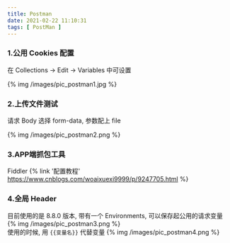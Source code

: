 ```yaml
---
title: Postman
date: 2021-02-22 11:10:31
tags: [ PostMan ]
---
```


### 1.公用 Cookies 配置

在 Collections -> Edit -> Variables 中可设置

{% img /images/pic_postman1.jpg %}

### 2.上传文件测试

请求 Body 选择 form-data, 参数配上 file

{% img /images/pic_postman2.png %}

### 3.APP端抓包工具

Fiddler {% link '配置教程' https://www.cnblogs.com/woaixuexi9999/p/9247705.html %}

### 4.全局 Header

目前使用的是 8.8.0 版本, 带有一个 Environments, 可以保存起公用的请求变量  
{% img /images/pic_postman3.png %}  
使用的时候, 用 ```{{变量名}}``` 代替变量
{% img /images/pic_postman4.png %}  